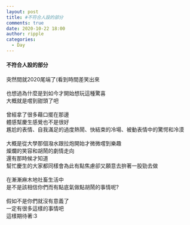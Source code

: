 ```yaml
---
layout: post
title: #不符合人設的部分
comments: true
date: 2020-10-22 18:00
author: ripple
categories:
  - Day
---
```


#### 不符合人設的部分

突然間就2020尾端了(看到時間差笑出來<br>
<br>
也想過為什麼是到如今才開始想玩這種驚喜<br>
大概就是嚐到甜頭了吧<br>
<br>
曾經拿了很多藉口擺在那邊<br>
體感幫慶生感覺也不是很好<br>
尷尬的表情、自我滿足的過度熱鬧、快結束的冷場、被動表情中的驚愕和冷漠<br>
<br>
大概是從大學那個潑水跟拉炮開始才微微嚐到樂趣<br>
燦爛的笑容和胡鬧的劇情走向<br>
還有那時候才知道<br>
幫忙慶生的大家都同樣會為此有點焦慮卻又願意去拚著一股勁去做<br>
<br>
在漸漸麻木地社畜生活中<br>
是不是該相信你們而有點底氣做點胡鬧的事情呢?<br>
<br>
假如不是你們就沒有意義了<br>
一定有很多這樣的事情吧<br>
這樣期待著:3<br>






